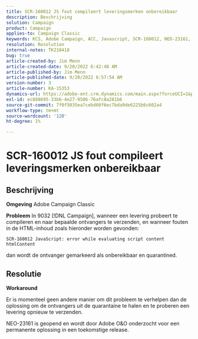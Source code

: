 ```yaml
---
title: SCR-160012 JS fout compileert leveringsmerken onbereikbaar
description: Beschrijving
solution: Campaign
product: Campaign
applies-to: Campaign Classic
keywords: KCS, Adobe Campaign, ACC, Javascript, SCR-160012, NEO-23161, Adobe Campaign Classic, fout, het compileren levering voor ontvangers, duidelijk ontvankelijk onbereikbaar
resolution: Resolution
internal-notes: TK210418
bug: true
article-created-by: Jim Menn
article-created-date: 9/20/2022 6:42:48 AM
article-published-by: Jim Menn
article-published-date: 9/20/2022 6:57:54 AM
version-number: 3
article-number: KA-15353
dynamics-url: https://adobe-ent.crm.dynamics.com/main.aspx?forceUCI=1&pagetype=entityrecord&etn=knowledgearticle&id=08277d6e-af38-ed11-9db1-0022480866ad
exl-id: ec888695-33b6-4e27-9506-76afc8a281b6
source-git-commit: 7f0f5035ea7cebd60f6ec7bda9de6225b6c602a4
workflow-type: tm+mt
source-wordcount: '120'
ht-degree: 1%

---
```


# SCR-160012 JS fout compileert leveringsmerken onbereikbaar

## Beschrijving


<b>Omgeving</b>
Adobe Campaign Classic

<b>Probleem</b>
In 9032 [!DNL Campaign], wanneer een levering probeert te compileren en naar bepaalde ontvangers te verzenden, en wanneer fouten in de HTML-inhoud zoals hieronder worden gevonden:


```
SCR-160012 JavaScript: error while evaluating script content htmlContent
```


dan wordt de ontvanger gemarkeerd als onbereikbaar en quarantined.


## Resolutie


<b>Workaround</b>

Er is momenteel geen andere manier om dit probleem te verhelpen dan de oplossing om de ontvangers uit de quarantaine te halen en te proberen een levering opnieuw te verzenden.

NEO-23161 is geopend en wordt door Adobe O&amp;O onderzocht voor een permanente oplossing in een toekomstige release.
